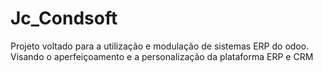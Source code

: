 # Jc_Condsoft
Projeto voltado para a utilização e modulação de sistemas ERP do odoo. Visando o aperfeiçoamento e a personalização da plataforma ERP e CRM
